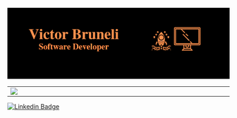 ![Captura de tela](/logoAt.png)

<center>
  <table>
    <tr>
        <td> <img width = "495px" align = "left" src = "https://github-readme-stats.vercel.app/api?username=victorbruneli&theme=buefy" /> </td>
    </tr>   
  </table>
</center>

[![Linkedin Badge](https://img.shields.io/badge/-LinkedIn-blue?style=flat-square&logo=Linkedin&logoColor=white&link=https://www.linkedin.com/in/victorbruneli/)](https://www.linkedin.com/in/victorbruneli/)
